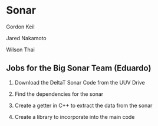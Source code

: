 # Sonar 

Gordon Keil

Jared Nakamoto
 
Wilson Thai

## Jobs for the Big Sonar Team (Eduardo)

1. Download the DeltaT Sonar Code from the UUV Drive

2. Find the dependencies for the sonar

3. Create a getter in C++ to extract the data from the sonar 

4. Create a library to incorporate into the main code
  
  
